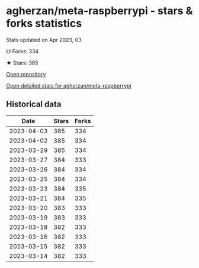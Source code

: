 # agherzan/meta-raspberrypi - stars & forks statistics

Stats updated on Apr 2023, 03

☋ Forks: 334

★ Stars: 385

[Open repository](https://github.com/agherzan/meta-raspberrypi)

[Open detailed stats for agherzan/meta-raspberrypi](https://reviewgithub.com/rep/agherzan/meta-raspberrypi)

## Historical data
| Date | Stars | Forks |
|------|-------|-------|
| 2023-04-03 | 385 | 334 | 
| 2023-04-02 | 385 | 334 | 
| 2023-03-29 | 385 | 334 | 
| 2023-03-27 | 384 | 333 | 
| 2023-03-26 | 384 | 334 | 
| 2023-03-25 | 384 | 334 | 
| 2023-03-23 | 384 | 335 | 
| 2023-03-21 | 384 | 335 | 
| 2023-03-20 | 383 | 333 | 
| 2023-03-19 | 383 | 333 | 
| 2023-03-18 | 382 | 333 | 
| 2023-03-16 | 382 | 333 | 
| 2023-03-15 | 382 | 333 | 
| 2023-03-14 | 382 | 333 | 

